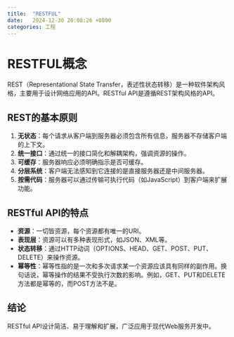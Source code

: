 ```yaml
---
title:  "RESTFUL"
date:   2024-12-30 20:08:26 +0800
categories: 工程
---
```

# RESTFUL概念

REST（Representational State Transfer，表述性状态转移）是一种软件架构风格，主要用于设计网络应用的API。RESTful API是遵循REST架构风格的API。

## REST的基本原则

1. **无状态**：每个请求从客户端到服务器必须包含所有信息，服务器不存储客户端的上下文。
2. **统一接口**：通过统一的接口简化和解耦架构，强调资源的操作。
3. **可缓存**：服务器响应必须明确指示是否可缓存。
4. **分层系统**：客户端无法感知到它连接的是直接服务器还是中间服务器。
5. **按需代码**：服务器可以通过传输可执行代码（如JavaScript）到客户端来扩展功能。

## RESTful API的特点

- **资源**：一切皆资源，每个资源都有唯一的URI。
- **表现层**：资源可以有多种表现形式，如JSON、XML等。
- **状态转移**：通过HTTP动词（OPTIONS、HEAD、GET、POST、PUT、DELETE）来操作资源。
- **幂等性**：幂等性指的是一次和多次请求某一个资源应该具有同样的副作用。换句话说，幂等操作的结果不受执行次数的影响。例如，GET、PUT和DELETE方法都是幂等的，而POST方法不是。

## 结论
RESTful API设计简洁、易于理解和扩展，广泛应用于现代Web服务开发中。